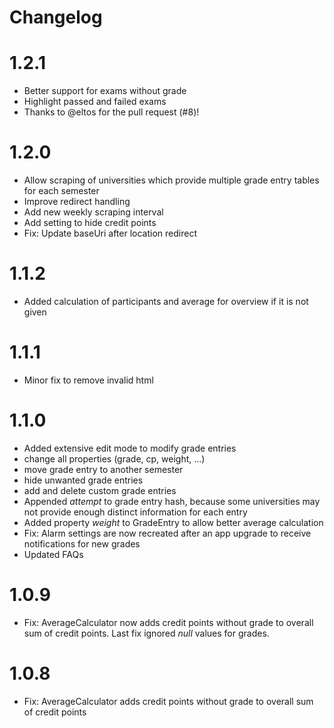 # Changelog

# 1.2.1

- Better support for exams without grade
- Highlight passed and failed exams
- Thanks to @eltos for the pull request (#8)!

# 1.2.0

- Allow scraping of universities which provide multiple grade entry tables for each semester
- Improve redirect handling
- Add new weekly scraping interval
- Add setting to hide credit points
- Fix: Update baseUri after location redirect

# 1.1.2

- Added calculation of participants and average for overview if it is not given

# 1.1.1

- Minor fix to remove invalid html

# 1.1.0

- Added extensive edit mode to modify grade entries
 - change all properties (grade, cp, weight, ...)
 - move grade entry to another semester
 - hide unwanted grade entries
 - add and delete custom grade entries
- Appended *attempt* to grade entry hash, because some universities may not provide enough distinct information for each entry
- Added property *weight* to GradeEntry to allow better average calculation
- Fix: Alarm settings are now recreated after an app upgrade to receive notifications for new grades
- Updated FAQs

# 1.0.9

- Fix: AverageCalculator now adds credit points without grade to overall sum of credit points. Last fix ignored *null* values for grades.

# 1.0.8

- Fix: AverageCalculator adds credit points without grade to overall sum of credit points